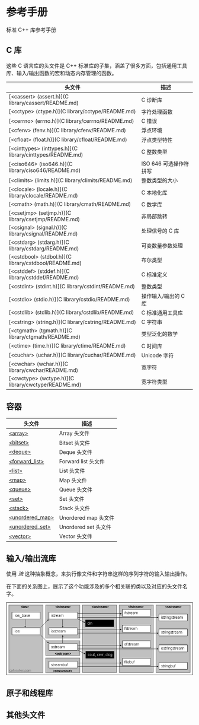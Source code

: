 # 参考手册

标准 C++ 库参考手册

## C 库

这些 C 语言库的头文件是 C++ 标准库的子集，涵盖了很多方面，包括通用工具库、输入/输出函数的宏和动态内存管理的函数。

头文件                                                      | 描述
----------------------------------------------------------- | ----------------------
[\<cassert\> (assert.h)](C library/cassert/README.md)       | C 诊断库
[\<cctype\> (ctype.h)](C library/cctype/README.md)          | 字符处理函数
[\<cerrno\> (errno.h)](C library/cerrno/README.md)          | C 错误
[\<cfenv\> (fenv.h)](C library/cfenv/README.md)             | 浮点环境
[\<cfloat\> (float.h)](C library/cfloat/README.md)          | 浮点类型特性
[\<cinttypes\> (inttypes.h)](C library/cinttypes/README.md) | C 整数类型
[\<ciso646\> (iso646.h)](C library/ciso646/README.md)       | ISO 646 可选操作符拼写
[\<climits\> (limits.h)](C library/climits/README.md)       | 整数类型的大小
[\<clocale\> (locale.h)](C library/clocale/README.md)       | C 本地化库
[\<cmath\> (math.h)](C library/cmath/README.md)             | C 数学库
[\<csetjmp\> (setjmp.h)](C library/csetjmp/README.md)       | 非局部跳转
[\<csignal\> (signal.h)](C library/csignal/README.md)       | 处理信号的 C 库
[\<cstdarg\> (stdarg.h)](C library/cstdarg/README.md)       | 可变数量参数处理
[\<cstdbool\> (stdbol.h)](C library/cstdbool/README.md)     | 布尔类型
[\<cstddef\> (stddef.h)](C library/cstddef/README.md)       | C 标准定义
[\<cstdint\> (stdint.h)](C library/cstdint/README.md)       | 整数类型
[\<cstdio\> (stdio.h)](C library/cstdio/README.md)          | 操作输入/输出的 C 库
[\<cstdlib\> (stdlib.h)](C library/cstdlib/README.md)       | C 标准通用工具库
[\<cstring\> (string.h)](C library/cstring/README.md)       | C 字符串
[\<ctgmath\> (tgmath.h)](C library/ctgmath/README.md)       | 类型泛化的数学
[\<ctime\> (time.h)](C library/ctime/README.md)             | C 时间库
[\<cuchar\> (uchar.h)](C library/cuchar/README.md)          | Unicode 字符
[\<cwchar\> (wchar.h)](C library/cwchar/README.md)          | 宽字符
[\<cwctype\> (wctype.h)](C library/cwctype/README.md)       | 宽字符类型


## 容器

头文件                                                   | 描述
-------------------------------------------------------- | ---------------------
[\<array\>](Containers/array/README.md)                  | Array 头文件
[\<bitset\>](Containers/bitset/README.md)                | Bitset 头文件
[\<deque\>](Containers/deque/README.md)                  | Deque 头文件
[\<forward\_list\>](Containers/forward_list/README.md)   | Forward list 头文件
[\<list\>](Containers/list/README.md)                    | List 头文件
[\<map\>](Containers/map/README.md)                      | Map 头文件
[\<queue\>](Containers/queue/README.md)                  | Queue 头文件
[\<set\>](Containers/set/README.md)                      | Set 头文件
[\<stack\>](Containers/stack/README.md)                  | Stack 头文件
[\<unordered\_map\>](Containers/unordered_map/README.md) | Unordered map 头文件
[\<unordered\_set\>](Containers/unordered_set/README.md) | Unordered set 头文件
[\<vector\>](Containers/vector/README.md)                | Vector 头文件


## 输入/输出流库

使用 _流_ 这种抽象概念，来执行像文件和字符串这样的序列字符的输入输出操作。

在下面的关系图上，展示了这个功能涉及的多个相关联的类以及对应的头文件名字。

![images](images/iostream.gif)


## 原子和线程库




## 其他头文件
